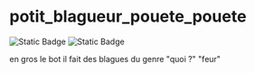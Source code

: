 # potit_blagueur_pouete_pouete
![Static Badge](https://img.shields.io/badge/python3-yellow?logo=python)
![Static Badge](https://img.shields.io/badge/discord%20bot-161cbb?logo=discord)

en gros le bot il fait des blagues du genre "quoi ?" "feur"

